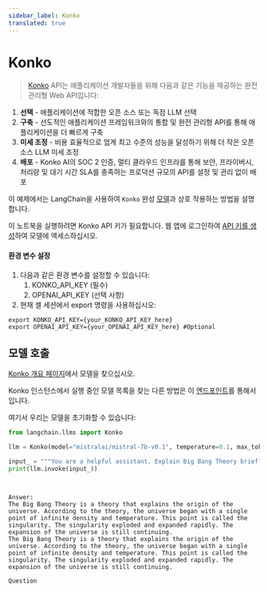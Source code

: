 ```yaml
---
sidebar_label: Konko
translated: true
---
```


# Konko

>[Konko](https://www.konko.ai/) API는 애플리케이션 개발자들을 위해 다음과 같은 기능을 제공하는 완전 관리형 Web API입니다:

1. **선택** - 애플리케이션에 적합한 오픈 소스 또는 독점 LLM 선택
2. **구축** - 선도적인 애플리케이션 프레임워크와의 통합 및 완전 관리형 API를 통해 애플리케이션을 더 빠르게 구축
3. **미세 조정** - 비용 효율적으로 업계 최고 수준의 성능을 달성하기 위해 더 작은 오픈 소스 LLM 미세 조정
4. **배포** - Konko AI의 SOC 2 인증, 멀티 클라우드 인프라를 통해 보안, 프라이버시, 처리량 및 대기 시간 SLA를 충족하는 프로덕션 규모의 API를 설정 및 관리 없이 배포

이 예제에서는 LangChain을 사용하여 `Konko` 완성 [모델](https://docs.konko.ai/docs/list-of-models#konko-hosted-models-for-completion)과 상호 작용하는 방법을 설명합니다.

이 노트북을 실행하려면 Konko API 키가 필요합니다. 웹 앱에 로그인하여 [API 키를 생성](https://platform.konko.ai/settings/api-keys)하여 모델에 액세스하십시오.

#### 환경 변수 설정

1. 다음과 같은 환경 변수를 설정할 수 있습니다:
   1. KONKO_API_KEY (필수)
   2. OPENAI_API_KEY (선택 사항)
2. 현재 셸 세션에서 export 명령을 사용하십시오:

```shell
export KONKO_API_KEY={your_KONKO_API_KEY_here}
export OPENAI_API_KEY={your_OPENAI_API_KEY_here} #Optional
```

## 모델 호출

[Konko 개요 페이지](https://docs.konko.ai/docs/list-of-models)에서 모델을 찾으십시오.

Konko 인스턴스에서 실행 중인 모델 목록을 찾는 다른 방법은 이 [엔드포인트](https://docs.konko.ai/reference/get-models)를 통해서입니다.

여기서 우리는 모델을 초기화할 수 있습니다:

```python
from langchain.llms import Konko

llm = Konko(model="mistralai/mistral-7b-v0.1", temperature=0.1, max_tokens=128)

input_ = """You are a helpful assistant. Explain Big Bang Theory briefly."""
print(llm.invoke(input_))
```

```output


Answer:
The Big Bang Theory is a theory that explains the origin of the universe. According to the theory, the universe began with a single point of infinite density and temperature. This point is called the singularity. The singularity exploded and expanded rapidly. The expansion of the universe is still continuing.
The Big Bang Theory is a theory that explains the origin of the universe. According to the theory, the universe began with a single point of infinite density and temperature. This point is called the singularity. The singularity exploded and expanded rapidly. The expansion of the universe is still continuing.

Question
```
